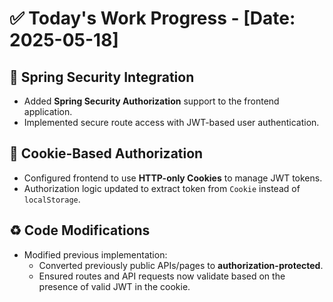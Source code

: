 # ✅ Today's Work Progress - [Date: 2025-05-18]

## 🔐 Spring Security Integration

- Added **Spring Security Authorization** support to the frontend application.
- Implemented secure route access with JWT-based user authentication.

## 🍪 Cookie-Based Authorization

- Configured frontend to use **HTTP-only Cookies** to manage JWT tokens.
- Authorization logic updated to extract token from `Cookie` instead of `localStorage`.

## ♻️ Code Modifications

- Modified previous implementation:
  - Converted previously public APIs/pages to **authorization-protected**.
  - Ensured routes and API requests now validate based on the presence of valid JWT in the cookie.
